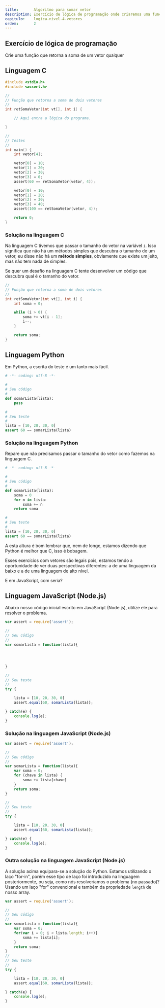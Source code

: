 ```yaml
---
title:       Algoritmo para somar vetor
description: Exercício de lógica de programação onde criaremos uma função para somar um vetor.
capitulo:    logica-nivel-4-vetores
ordem:       2
---
```




Exercício de lógica de programação
---

Crie uma função que retorna a soma de um vetor qualquer




Linguagem C
---

```c
#include <stdio.h>
#include <assert.h>

//
// Função que retorna a soma de dois vetores
//
int retSomaVetor(int vt[], int i) {

    // Aqui entra a lógica do programa.

}

//
// Testes
//
int main() {
    int vetor[4];

    vetor[0] = 10;
    vetor[1] = 20;
    vetor[2] = 30;
    vetor[3] = 0;
    assert(60 == retSomaVetor(vetor, 4));

    vetor[0] = 10;
    vetor[1] = 20;
    vetor[2] = 30;
    vetor[3] = 40;
    assert(100 == retSomaVetor(vetor, 4));

    return 0;
}
```


### Solução na linguagem C

Na linguagem C tivemos que passar o tamanho do vetor na variável `i`. Isso significa que não há um métodos simples
que descubra o tamanho de um vetor, eu disse não há um __método simples__, obviamente que existe um jeito, mas não
tem nada de simples.

Se quer um desafio na linguagem C tente desenvolver um código que descubra qual é o tamanho do vetor.

```c
//
// Função que retorna a soma de dois vetores
//
int retSomaVetor(int vt[], int i) {
    int soma = 0;

    while (i > 0) {
        soma += vt[i - 1];
        i--;
    }

    return soma;
}
```




Linguagem Python
---

Em Python, a escrita do teste é um tanto mais fácil.

```python
# -*- coding: utf-8 -*-

#
# Seu código
#
def somarLista(lista):
    pass

#
# Seu teste
#
lista = [10, 20, 30, 0]
assert 60 == somarLista(lista)
```


### Solução na linguagem Python

Repare que não precisamos passar o tamanho do vetor como fazemos na linguagem C.

```python
# -*- coding: utf-8 -*-

#
# Seu código
#
def somarLista(lista):
    soma = 0
    for n in lista:
        soma += n
    return soma

#
# Seu teste
#
lista = [10, 20, 30, 0]
assert 60 == somarLista(lista)
```

A esta altura é bom lembrar que, nem de longe, estamos dizendo que Python é melhor que C, isso é bobagem.

Esses exercícios com vetores são legais pois, estamos tendo a oportunidade de ver duas perspectivas diferentes:
a de uma linguagem da baixo e a de uma linguagem de alto nível.

E em JavaScript, com seria?



Linguagem JavaScript (Node.js)
---

Abaixo nosso código inicial escrito em JavaScript (Node.js), utilize ele para resolver o problema.


```javascript
var assert = require('assert');

//
// Seu código
//
var somarLista = function(lista){




}

//
// Seu teste
//
try {

    lista = [10, 20, 30, 0]
    assert.equal(60, somarLista(lista));

} catch(e) {
    console.log(e);
}
```


### Solução na linguagem JavaScript (Node.js)


```javascript
var assert = require('assert');

//
// Seu código
//
var somarLista = function(lista){
    var soma = 0;
    for (chave in lista) {
        soma += lista[chave]
    }
    return soma;
}

//
// Seu teste
//
try {

    lista = [10, 20, 30, 0]
    assert.equal(60, somarLista(lista));

} catch(e) {
    console.log(e);
}
```


### Outra solução na linguagem JavaScript (Node.js)

A solução acima equipara-se a solução do Python. Estamos utilizando o laço "for-in", porém esse tipo de laço foi
introduzido na linguagem posteriormente, ou seja, como nós resolveríamos o problema (no passado)? Usando um laço "for"
convencional e também da propriedade `length` de nosso array.

```javascript
var assert = require('assert');

//
// Seu código
//
var somarLista = function(lista){
    var soma = 0;
    for(var i = 0; i < lista.length; i++){
        soma += lista[i];
    }
    return soma;
}
//
// Seu teste
//
try {

    lista = [10, 20, 30, 0]
    assert.equal(60, somarLista(lista));

} catch(e) {
    console.log(e);
}
```

